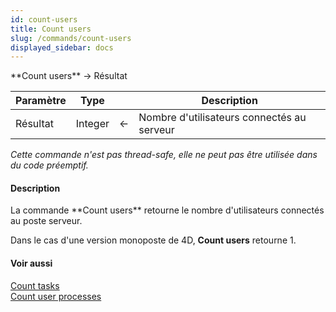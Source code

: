 ```yaml
---
id: count-users
title: Count users
slug: /commands/count-users
displayed_sidebar: docs
---
```


<!--REF #_command_.Count users.Syntax-->**Count users**  -> Résultat<!-- END REF-->
<!--REF #_command_.Count users.Params-->
| Paramètre | Type |  | Description |
| --- | --- | --- | --- |
| Résultat | Integer | &#8592; | Nombre d'utilisateurs connectés au serveur |

<!-- END REF-->

*Cette commande n'est pas thread-safe, elle ne peut pas être utilisée dans du code préemptif.*


#### Description 

<!--REF #_command_.Count users.Summary-->La commande **Count users** retourne le nombre d'utilisateurs connectés au poste serveur.<!-- END REF-->

Dans le cas d'une version monoposte de 4D, **Count users** retourne 1.

#### Voir aussi 

[Count tasks](count-tasks.md)  
[Count user processes](count-user-processes.md)  